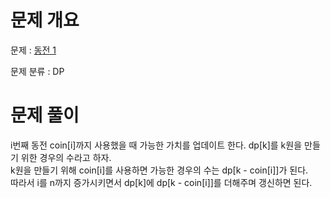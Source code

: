 # 문제 개요

문제 : [동전 1](https://www.acmicpc.net/problem/2293)

문제 분류 : DP

# 문제 풀이

i번째 동전 coin[i]까지 사용했을 때 가능한 가치를 업데이트 한다.
dp[k]를 k원을 만들기 위한 경우의 수라고 하자.  
k원을 만들기 위해 coin[i]를 사용하면 가능한 경우의 수는 dp[k - coin[i]]가 된다.  
따라서 i를 n까지 증가시키면서 dp[k]에 dp[k - coin[i]]를 더해주며 갱신하면 된다.
